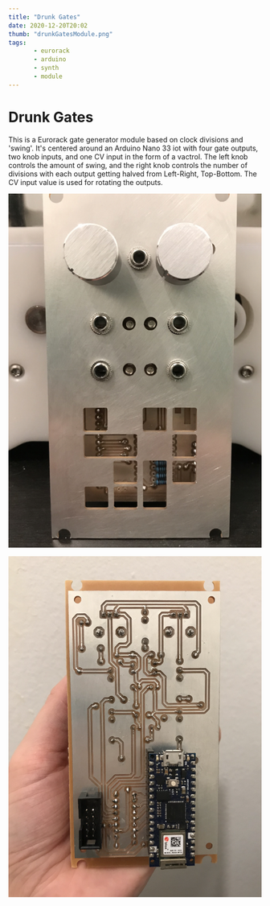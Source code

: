 ```yaml
---
title: "Drunk Gates"
date: 2020-12-20T20:02
thumb: "drunkGatesModule.png"
tags:
       - eurorack
       - arduino
       - synth
       - module
---
```


# Drunk Gates

This is a Eurorack gate generator module based on clock divisions and 'swing'.  It's centered around an Arduino Nano 33 iot with four gate outputs, two knob inputs, and one CV input in the form of a vactrol. The left knob controls the amount of swing, and the right knob controls the number of divisions with each output getting halved from Left-Right, Top-Bottom.  The CV input value is used for rotating the outputs.

![The completed Drunk Gates module standing up on a table](https://github.com/jps723/gridSite/blob/master/src/posts/img/drunkGatesModule.png)

![The board is held upside down in a hand showing the circuit board traces and the Arduino Nano 33 IoT](https://github.com/jps723/gridSite/blob/master/src/posts/img/drunkGatesBottomSide.png)
